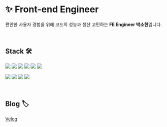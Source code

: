 # ✨ Front-end Engineer

편안한 사용자 경험을 위해 코드의 성능과 생산 고민하는 **FE Engineer 박소현**입니다.

<br />

## Stack 🛠

<img src="https://img.shields.io/badge/-HTML5-%23E34F26?style=flat-square&logo=HTML5&logoColor=white"/> <img src="https://img.shields.io/badge/-CSS-%231572B6?style=flat-square&logo=CSS3&logoColor=white"/> <img src="https://img.shields.io/badge/-JavaScript-%23F7DF1E?style=flat-square&logo=JavaScript&logoColor=white"/> <img src="https://img.shields.io/badge/-React-%2361DAFB?style=flat-square&logo=React&logoColor=white"/> <img src="https://img.shields.io/badge/-Sass-%23CC6699?style=flat-square&logo=Sass&logoColor=white"/> <img src="https://img.shields.io/badge/-postCss-%23DD3A0A?style=flat-square&logo=postCss&logoColor=white"/> 

<img src="https://img.shields.io/badge/-Git-%23F05032?style=flat-square&logo=Git&logoColor=white"/> <img src="https://img.shields.io/badge/-GitHub-%23181717?style=flat-square&logo=GitHub&logoColor=white"/>  <img src="https://img.shields.io/badge/-Next-%23000000?style=flat-square&logo=Next&logoColor=white"/> <img src="https://img.shields.io/badge/-Postman-%23FF6C37?style=flat-square&logo=Postman&logoColor=white"/>

<br />

## Blog 🏷

[Velog](https://velog.io/@sohyeonbak_oly)
